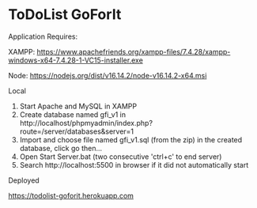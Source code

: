 # ToDoList GoForIt

Application Requires:

  XAMPP: https://www.apachefriends.org/xampp-files/7.4.28/xampp-windows-x64-7.4.28-1-VC15-installer.exe
  
  Node: https://nodejs.org/dist/v16.14.2/node-v16.14.2-x64.msi

Local
  1) Start Apache and MySQL in XAMPP
  2) Create database named gfi_v1 in http://localhost/phpmyadmin/index.php?route=/server/databases&server=1
  3) Import and choose file named gfi_v1.sql (from the zip) in the created database, click go then...
  4) Open Start Server.bat (two consecutive 'ctrl+c' to end server)
  5) Search http://localhost:5500 in browser if it did not automatically start

Deployed
  
  https://todolist-goforit.herokuapp.com

